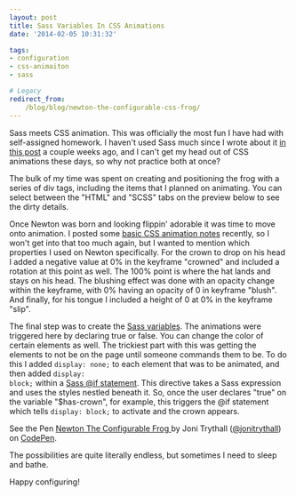 ```yaml
---
layout: post
title: Sass Variables In CSS Animations
date: '2014-02-05 10:31:32'

tags:
- configuration
- css-animaiton
- sass

# Legacy
redirect_from:
    /blog/blog/newton-the-configurable-css-frog/
---
```


Sass meets CSS animation. This was officially the most fun I have had with self-assigned homework. I haven't used Sass much since I wrote about it <a href="http://jonibologna.com/2014/01/getting-sassy/" target="_blank">in this post</a> a couple weeks ago, and I can't get my head out of CSS animations these days, so why not practice both at once?

The bulk of my time was spent on creating and positioning the frog with a series of div tags, including the items that I planned on animating. You can select between the "HTML" and "SCSS" tabs on the preview below to see the dirty details.

Once Newton was born and looking flippin' adorable it was time to move onto animation. I posted some <a href="http://jonibologna.com/2014/01/intro-to-basic-css-animation/" target="_blank">basic CSS animation notes</a> recently, so I won't get into that too much again, but I wanted to mention which properties I used on Newton specifically. For the crown to drop on his head I added a negative value at 0% in the keyframe "crowned" and included a rotation at this point as well. The 100% point is where the hat lands and stays on his head. The blushing effect was done with an opacity change within the keyframe, with 0% having an opacity of 0 in keyframe "blush". And finally, for his tongue I included a height of 0 at 0% in the keyframe "slip".

The final step was to create the <a href="http://sass-lang.com/guide" target="_blank">Sass variables</a>. The animations were triggered here by declaring true or false. You can change the color of certain elements as well. The trickiest part with this was getting the elements to not be on the page until someone commands them to be. To do this I added <code>display: none;</code> to each element that was to be animated, and then added <code>display: block;</code> within a <a href="http://sass-lang.com/documentation/file.SASS_REFERENCE.html" target="_blank">Sass @if statement</a>. This directive takes a Sass expression and uses the styles nestled beneath it. So, once the user declares "true" on the variable "$has-crown", for example, this triggers the @if statement which tells <code>display: block;</code> to activate and the crown appears.

<p data-height="268" data-theme-id="4899" data-slug-hash="wuAbi" data-default-tab="result" class='codepen'>See the Pen <a href='http://codepen.io/jonitrythall/pen/wuAbi'>Newton The Configurable Frog </a> by Joni Trythall  (<a href='http://codepen.io/jonitrythall'>@jonitrythall</a>) on <a href='http://codepen.io'>CodePen</a>.</p>
<script async src="//codepen.io/assets/embed/ei.js"></script>

The possibilities are quite literally endless, but sometimes I need to sleep and bathe.

Happy configuring!
